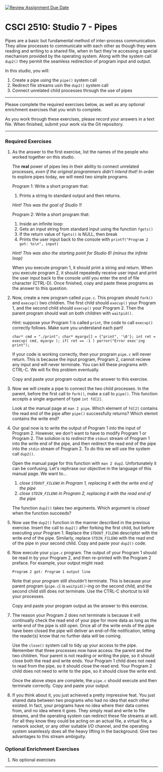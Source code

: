 [![Review Assignment Due Date](https://classroom.github.com/assets/deadline-readme-button-22041afd0340ce965d47ae6ef1cefeee28c7c493a6346c4f15d667ab976d596c.svg)](https://classroom.github.com/a/95u2kVIh)
# CSCI 2510: Studio 7 - Pipes

Pipes are a basic but fundamental method of inter-process communication.
They allow processes to communicate with each other as though they were
reading and writing to a shared file, when in fact they\'re accessing a
special mechanism provided by the operating system. Along with the
system call `dup2()` they permit the seamless redirection of program
input and output.

In this studio, you will:

1.  Create a pipe using the `pipe()` system call
2.  Redirect file streams usin the `dup2()` system call
3.  Connect unrelated child processes through the use of pipes

------------------------------------------------------------------------

Please complete the required exercises below, as well as any optional
enrichment exercises that you wish to complete.

As you work through these exercises, please record your answers in a
text file. When finished, submit your work via the Git repository.

------------------------------------------------------------------------

### Required Exercises

1.  As the answer to the first exercise, list the names of the people
    who worked together on this studio.

    The **real** power of pipes lies in their ability to connect
    unrelated processes, *even if the original programmers didn\'t
    intend that*! In order to explore pipes today, we will need two
    simple programs.

    Program 1: Write a short program that:

    1.  Prints a string to standard output and then returns.

    *Hint! This was the goal of Studio 1!*

    Program 2: Write a short program that:

    1.  Inside an infinite loop:
    2.  Gets an input string from standard input using the function
        `fgets()`
    3.  If the return value of `fgets()` is NULL, then break
    4.  Prints the user input back to the console with
        `printf("Program 2 got: %s\n", input)`

    *Hint! This was also the starting point for Studio 6! (minus the
    infinte loop)*

    When you execute program 1, it should print a string and return.
    When you execute program 2, it should repeatedly receive user input
    and print the user input back to the console until you enter the end
    of file character (CTRL-D). Once finished, copy and paste these
    programs as the answer to this question.

2.  Now, create a new program called `pipe.c`. This program should
    `fork()` and `execvp()` two children. The first child should
    `execvp()` your Program 1, and the second child should `execvp()`
    your Program 2. Then the parent program should wait on both children
    with `waitpid()`.

    *Hint:* suppose your Program 1 is called `print`, the code to call
    `execvp()` correctly follows. Make sure you understand each part!

    `char* cmd = "./print"; char* myargv[] = {"print", '\0'}; int ret = execvp( cmd, myargv ); if( ret == -1 ) perror("Error exec'ing print");`

    If your code is working correctly, then your program `pipe.c` will
    never return. This is because the input program, Program 2, cannot
    recieve any input and will never terminate. You can kill these
    programs with CTRL-C. We will fix this problem eventually.

    Copy and paste your program output as the answer to this exercise.

3.  Now we will create a pipe to connect the two child processes. In the
    parent, before the first call to `fork()`, make a call to `pipe()`.
    This function accepts a single argument of type `int fd[2]`.

    Look at the manual page at `man 2 pipe`. Which element of `fd[2]`
    contains the read end of the pipe after `pipe()` successfully
    returns? Which elemnt contains the write end?

4.  Our goal now is to write the output of Program 1 into the input of
    Program 2. However, we don\'t want to have to modify Program 1 or
    Program 2. The solution is to *redirect* the `stdout` stream of
    Program 1 into the write end of the pipe, and then redirect the read
    end of the pipe into the `stdin` stream of Program 2. To do this we
    will use the system call `dup2()`.

    Open the manual page for this function with `man 2 dup2`.
    Unfortunately it can be confusing. Let\'s rephrase our objective in
    the language of this manual page. We want to\...

    1.  *close `STDOUT_FILENO` in Program 1, replacing it with the write
        end of the pipe*
    2.  *close `STDIN_FILENO` in Program 2, replacing it with the read
        end of the pipe*

    The function `dup2()` takes two arguments. Which argument is
    *closed* when the function succeeds?

5.  Now use the `dup2()` function in the manner described in the
    previous exercise. Insert the call to `dup2()` after forking the
    first child, but before executing your Program 1. Replace the
    `STDOUT_FILENO` descriptor with the write end of the pipe.
    Similarly, replace `STDIN_FILENO` with the read end of the pipe in
    your second child. Copy and paste your `dup2()` code.
6.  Now execute your `pipe.c` program. The output of your Program 1
    should be read in by your Program 2, and then re-printed with the
    Program 2 preface. For example, your output might read:

    `Program 2 got: Program 1 output line`

    Note that your program still shouldn\'t terminate. This is because
    your parent program (`pipe.c`) is `waitpid()`-ing on the second
    child, and the second child still does not terminate. Use the CTRL-C
    shortcut to kill your processes.

    Copy and paste your program output as the answer to this exercise.

7.  The reason your Program 2 does not terminate is because it will
    continually check the read end of your pipe for more data as long as
    the write end of the pipe is still open. Once all of the write ends
    of the pipe have been closed the pipe will deliver an end-of-file
    notification, letting the reader(s) know that no further data will
    be coming.

    Use the `close()` system call to tidy up your access to the pipe.
    Remember that three processes now have access: the parent and the
    two children. Your parent is not reading or writing the pipe, so it
    should close both the read and write ends. Your Program 1 child does
    not need to read from the pipe, so it should close the read end.
    Your Program 2 child does not need to write to the pipe, so it
    should close the write end.

    Once the above steps are complete, the `pipe.c` should execute and
    then terminate correctly. Copy and paste your output.

8.  If you think about it, you just achieved a pretty impressive feat.
    You just shared data between two programs who had no idea that each
    other existed. In fact, your programs have no idea where their data
    comes from, and no idea where it goes. They simply read and write to
    file streams, and the operating system can redirect these file
    streams at will. For all they know they could be acting on an actual
    file, a virtual file, a network socket, or any other suitable I/O
    channel, and the operating system seamlessly does all the heavy
    lifting in the background. Give two advantages to this stream
    ambiguity.

### Optional Enrichment Exercises

1.  No optional exercises

------------------------------------------------------------------------
